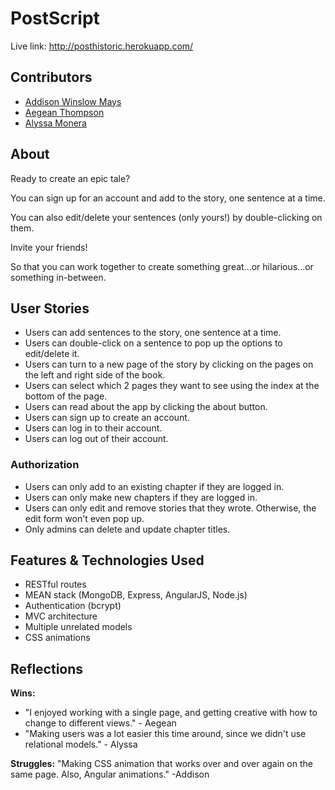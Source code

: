 # PostScript
Live link: http://posthistoric.herokuapp.com/

## Contributors
* [Addison Winslow Mays](https://github.com/winslowdev)
* [Aegean Thompson](https://github.com/aegeanthompson)
* [Alyssa Monera](https://github.com/alyssamonera)

## About

Ready to create an epic tale?

You can sign up for an account and add to the story, one sentence at a time.

You can also edit/delete your sentences (only yours!) by double-clicking on them.

Invite your friends!

So that you can work together to create something great...or hilarious...or something in-between.

## User Stories
* Users can add sentences to the story, one sentence at a time.
* Users can double-click on a sentence to pop up the options to edit/delete it.
* Users can turn to a new page of the story by clicking on the pages on the left and right side of the book.
* Users can select which 2 pages they want to see using the index at the bottom of the page.
* Users can read about the app by clicking the about button.
* Users can sign up to create an account.
* Users can log in to their account.
* Users can log out of their account.

### Authorization
* Users can only add to an existing chapter if they are logged in.
* Users can only make new chapters if they are logged in.
* Users can only edit and remove stories that they wrote. Otherwise, the edit form won't even pop up.
* Only admins can delete and update chapter titles.


## Features & Technologies Used
* RESTful routes
* MEAN stack (MongoDB, Express, AngularJS, Node.js)
* Authentication (bcrypt)
* MVC architecture
* Multiple unrelated models
* CSS animations

## Reflections

**Wins:** 
* "I enjoyed working with a single page, and getting creative with how to change to different views." - Aegean  
* "Making users was a lot easier this time around, since we didn't use relational models." - Alyssa

**Struggles:** "Making CSS animation that works over and over again on the same page. Also, Angular animations." -Addison
